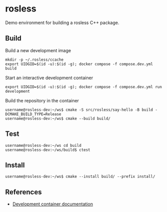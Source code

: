 # rosless
Demo environment for building a rosless C++ package.

## Build
Build a new development image
```shell
mkdir -p ~/.rosless/ccache
export UIDGID=$(id -u):$(id -g); docker compose -f compose.dev.yml build
```
Start an interactive development container
```shell
export UIDGID=$(id -u):$(id -g); docker compose -f compose.dev.yml run development
```
Build the repository in the container
```shell
username@rosless-dev:~/ws$ cmake -S src/rosless/say-hello -B build -DCMAKE_BUILD_TYPE=Release
username@rosless-dev:~/ws$ cmake --build build/
```

## Test
```shell
username@rosless-dev:~/ws cd build
username@rosless-dev:~/ws/build$ ctest
```

## Install
```shell
username@rosless-dev:~/ws$ cmake --install build/ --prefix install/
```

## References
- [Development container documentation](../docs/development-container.md)
